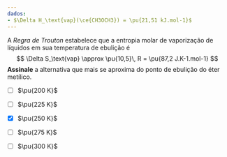 ```yaml
---
dados:
- $\Delta H_\text{vap}(\ce{CH3OCH3}) = \pu{21,51 kJ.mol-1}$
---
```

A *Regra de Trouton* estabelece que a entropia molar de vaporização de líquidos em sua temperatura de ebulição é 
$$
\Delta S_\text{vap} \approx \pu{10,5}\, R = \pu{87,2 J.K-1.mol-1}
$$
**Assinale** a alternativa que mais se aproxima do ponto de ebulição do éter metílico.

- [ ] $\pu{200 K}$
- [ ] $\pu{225 K}$
- [x] $\pu{250 K}$
- [ ] $\pu{275 K}$
- [ ] $\pu{300 K}$


